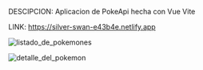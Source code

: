 DESCIPCION: Aplicacion de PokeApi hecha con Vue Vite 

LINK: https://silver-swan-e43b4e.netlify.app

![listado_de_pokemones](https://user-images.githubusercontent.com/74424452/167517900-1a866a70-7bd0-4c05-ab94-dea812cfe5d4.png)

![detalle_del_pokemon](https://user-images.githubusercontent.com/74424452/167517906-6a1c7b24-200e-4884-8897-b505d81795d4.png)
